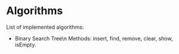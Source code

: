 # Algorithms

List of implemented algorithms:

* Binary Search Tree\n
Methods: insert, find, remove, clear, show, isEmpty.
